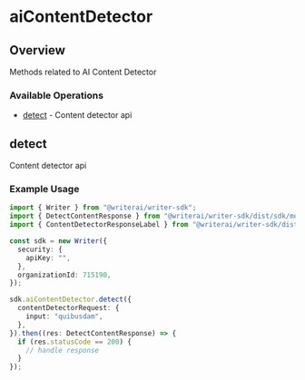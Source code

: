 # aiContentDetector

## Overview

Methods related to AI Content Detector

### Available Operations

* [detect](#detect) - Content detector api

## detect

Content detector api

### Example Usage

```typescript
import { Writer } from "@writerai/writer-sdk";
import { DetectContentResponse } from "@writerai/writer-sdk/dist/sdk/models/operations";
import { ContentDetectorResponseLabel } from "@writerai/writer-sdk/dist/sdk/models/shared";

const sdk = new Writer({
  security: {
    apiKey: "",
  },
  organizationId: 715190,
});

sdk.aiContentDetector.detect({
  contentDetectorRequest: {
    input: "quibusdam",
  },
}).then((res: DetectContentResponse) => {
  if (res.statusCode == 200) {
    // handle response
  }
});
```
